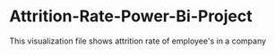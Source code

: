 # Attrition-Rate-Power-Bi-Project
This visualization file shows attrition rate of employee's in a company
